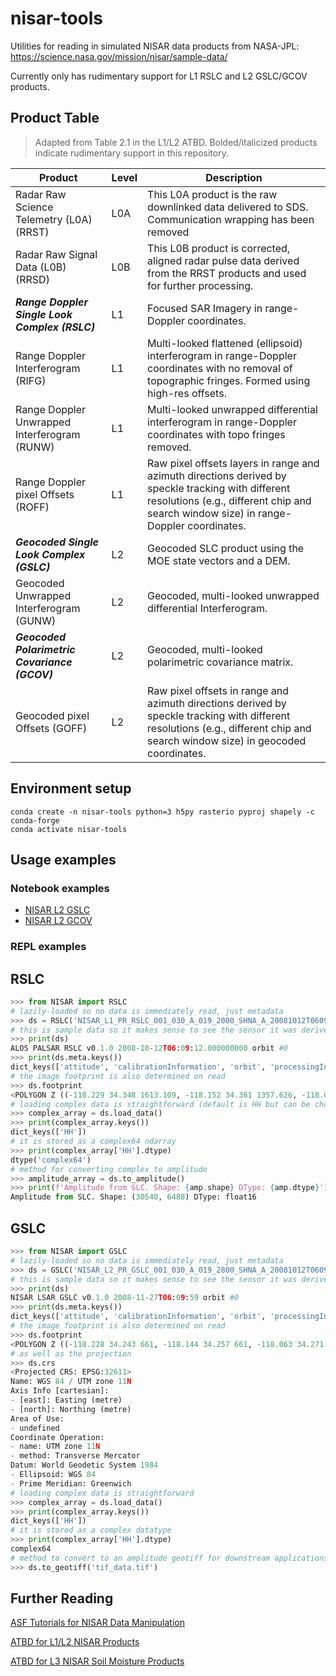 # nisar-tools

Utilities for reading in simulated NISAR data products from NASA-JPL:
https://science.nasa.gov/mission/nisar/sample-data/

Currently only has rudimentary support for L1 RSLC and L2 GSLC/GCOV products.

## Product Table

> Adapted from Table 2.1 in the L1/L2 ATBD. Bolded/italicized products indicate rudimentary support in this repository.

| Product                                   | Level | Description                                                                                                         |
|-------------------------------------------|-------|---------------------------------------------------------------------------------------------------------------------|
| Radar Raw Science Telemetry (L0A) (RRST) | L0A   | This L0A product is the raw downlinked data delivered to SDS. Communication wrapping has been removed                |
| Radar Raw Signal Data (L0B) (RRSD)        | L0B   | This L0B product is corrected, aligned radar pulse data derived from the RRST products and used for further processing. |
| ***Range Doppler Single Look Complex (RSLC)*** | L1    | Focused SAR Imagery in range-Doppler coordinates.                                                                   |
| Range Doppler Interferogram (RIFG)        | L1    | Multi-looked flattened (ellipsoid) interferogram in range-Doppler coordinates with no removal of topographic fringes. Formed using high-res offsets. |
| Range Doppler Unwrapped Interferogram (RUNW) | L1 | Multi-looked unwrapped differential interferogram in range-Doppler coordinates with topo fringes removed.            |
| Range Doppler pixel Offsets (ROFF)         | L1    | Raw pixel offsets layers in range and azimuth directions derived by speckle tracking with different resolutions (e.g., different chip and search window size) in range-Doppler coordinates. |
| ***Geocoded Single Look Complex (GSLC)***        | L2    | Geocoded SLC product using the MOE state vectors and a DEM.                                                        |
| Geocoded Unwrapped Interferogram (GUNW)    | L2    | Geocoded, multi-looked unwrapped differential Interferogram.                                                      |
| ***Geocoded Polarimetric Covariance (GCOV)***    | L2    | Geocoded, multi-looked polarimetric covariance matrix.                                                             |
| Geocoded pixel Offsets (GOFF)               | L2    | Raw pixel offsets in range and azimuth directions derived by speckle tracking with different resolutions (e.g., different chip and search window size) in geocoded coordinates. |

## Environment setup

```console
conda create -n nisar-tools python=3 h5py rasterio pyproj shapely -c conda-forge
conda activate nisar-tools
```

## Usage examples

### Notebook examples
- [NISAR L2 GSLC](notebooks/gslc.ipynb)
- [NISAR L2 GCOV](notebooks/gcov.ipynb)

### REPL examples

## RSLC
```python
>>> from NISAR import RSLC
# lazily-loaded so no data is immediately read, just metadata
>>> ds = RSLC('NISAR_L1_PR_RSLC_001_030_A_019_2000_SHNA_A_20081012T060910_20081012T060926_D00402_N_F_J_001.h5')
# this is sample data so it makes sense to see the sensor it was derived from
>>> print(ds)
ALOS PALSAR RSLC v0.1.0 2008-10-12T06:09:12.000000000 orbit #0
>>> print(ds.meta.keys())
dict_keys(['attitude', 'calibrationInformation', 'orbit', 'processingInformation', 'geolocation', 'identification'])
# the image footprint is also determined on read
>>> ds.footprint
<POLYGON Z ((-118.229 34.348 1613.109, -118.152 34.361 1357.626, -118.063 34...>
# loading complex data is straightforward (default is HH but can be chosen with polarization arg)
>>> complex_array = ds.load_data()
>>> print(complex_array.keys())
dict_keys(['HH'])
# it is stored as a complex64 ndarray
>>> print(complex_array['HH'].dtype)
dtype('complex64')
# method for converting complex to amplitude
>>> amplitude_array = ds.to_amplitude()
>>> print(f'Amplitude from SLC. Shape: {amp.shape} DType: {amp.dtype}')
Amplitude from SLC. Shape: (30540, 6488) DType: float16
```

## GSLC
```python
>>> from NISAR import GSLC
# lazily-loaded so no data is immediately read, just metadata
>>> ds = GSLC('NISAR_L2_PR_GSLC_001_030_A_019_2800_SHNA_A_20081012T060911_20081012T060925_D00404_N_F_J_001.h5')
# this is sample data so it makes sense to see the sensor it was derived from
>>> print(ds)
NISAR LSAR GSLC v0.1.0 2008-11-27T06:09:59 orbit #0
>>> print(ds.meta.keys())
dict_keys(['attitude', 'calibrationInformation', 'orbit', 'processingInformation', 'radar', 'identification'])
# the image footprint is also determined on read
>>> ds.footprint
<POLYGON Z ((-118.228 34.243 661, -118.144 34.257 661, -118.063 34.271 661, ...>
# as well as the projection
>>> ds.crs
<Projected CRS: EPSG:32611>
Name: WGS 84 / UTM zone 11N
Axis Info [cartesian]:
- [east]: Easting (metre)
- [north]: Northing (metre)
Area of Use:
- undefined
Coordinate Operation:
- name: UTM zone 11N
- method: Transverse Mercator
Datum: World Geodetic System 1984
- Ellipsoid: WGS 84
- Prime Meridian: Greenwich
# loading complex data is straightforward
>>> complex_array = ds.load_data()
>>> print(complex_array.keys())
dict_keys(['HH'])
# it is stored as a complex datatype
>>> print(complex_array['HH'].dtype)
complex64
# method to convert to an amplitude geotiff for downstream applications
>>> ds.to_geotiff('tif_data.tif')
```

## Further Reading

[ASF Tutorials for NISAR Data Manipulation](https://www.earthdata.nasa.gov/learn/tutorials/work-nisar-sample-data)

[ATBD for L1/L2 NISAR Products](https://nisar.asf.earthdatacloud.nasa.gov/NISAR-SAMPLE-DATA/DOCS/NISAR_D-95677_NASA_L1_L2_ATBD_20231112_R3.4_w-sigs.pdf)

[ATBD for L3 NISAR Soil Moisture Products](https://nisar.asf.earthdatacloud.nasa.gov/NISAR-SAMPLE-DATA/DOCS/NISAR_D-107679_L3SM_ATBD_R3.3_20230428_w-sigs.pdf)
